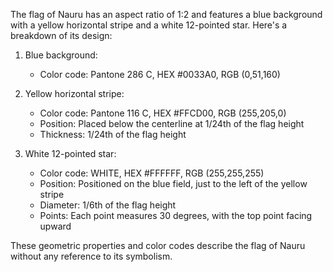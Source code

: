 The flag of Nauru has an aspect ratio of 1:2 and features a blue background with a yellow horizontal stripe and a white 12-pointed star. Here's a breakdown of its design:

1. Blue background:
   - Color code: Pantone 286 C, HEX #0033A0, RGB (0,51,160)

2. Yellow horizontal stripe:
   - Color code: Pantone 116 C, HEX #FFCD00, RGB (255,205,0)
   - Position: Placed below the centerline at 1/24th of the flag height
   - Thickness: 1/24th of the flag height

3. White 12-pointed star:
   - Color code: WHITE, HEX #FFFFFF, RGB (255,255,255)
   - Position: Positioned on the blue field, just to the left of the yellow stripe
   - Diameter: 1/6th of the flag height
   - Points: Each point measures 30 degrees, with the top point facing upward

These geometric properties and color codes describe the flag of Nauru without any reference to its symbolism.